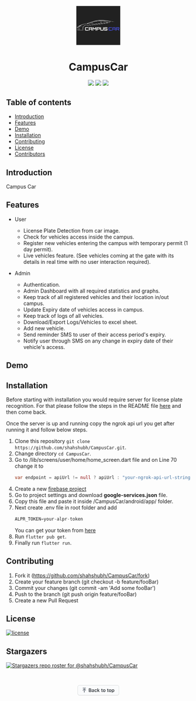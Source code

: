  <div align="center">
<img src="assets/icon/logo-cc-new.png"  alt="CampusCar" width="120">

# CampusCar

[![](https://img.shields.io/badge/Made_with-Flutter-blue?style=for-the-badge&logo=flutter)](https://flutter.dev/docs)
[![](https://img.shields.io/badge/Database-Firebase-yellow?style=for-the-badge&logo=firebase)](https://firebase.google.com/docs)
[![](https://img.shields.io/badge/IDE-Visual_Studio_Code-red?style=for-the-badge&logo=visual-studio-code)](https://code.visualstudio.com/ "Visual Studio Code")

</div>

Table of contents
-----------------

* [Introduction](#introduction)
* [Features](#Features)
* [Demo](#Demo)
* [Installation](#installation)
* [Contributing](#contributing)
* [License](#license)
* [Contributors](#contributors)


## Introduction

Campus Car


## Features

* User
    * License Plate Detection from car image.
    * Check for vehicles access inside the campus.
    * Register new vehicles entering the campus with temporary permit (1 day permit).
    * Live vehicles feature. (See vehicles coming at the gate with its details in real time with no user interaction required).

* Admin
    * Authentication.
    * Admin Dashboard with all required statistics and graphs.
    * Keep track of all registered vehicles and their location in/out campus.
    * Update Expiry date of vehicles access in campus.
    * Keep track of logs of all vehicles.
    * Download/Export Logs/Vehicles to excel sheet.
    * Add new vehicle.
    * Send reminder SMS to user of their access period's expiry.
    * Notify user through SMS on any change in expiry date of their vehicle's access. 



## Demo

<div align="center">

</div>

## Installation

Before starting with installation you would require server for license plate recognition.
For that please follow the steps in the README file [here](https://github.com/shahshubh/CampusCar-Server) and then come back.

Once the server is up and running copy the ngrok api url you get after running it and follow below steps.

1. Clone this repository `git clone https://github.com/shahshubh/CampusCar.git`.
2. Change directory `cd CampusCar`.
3. Go to /lib/screens/user/home/home_screen.dart file and on Line 70 change it to
    ```dart
    var endpoint = apiUrl != null ? apiUrl : "your-ngrok-api-url-string-that-you-copied-above";
    ```
3. Create a new [firebase project](https://firebase.google.com/)
4. Go to project settings and download **google-services.json** file.
5. Copy this file and paste it inside /CampusCar/android/app/ folder.
6. Next create .env file in root folder and add
    ```dart
    ALPR_TOKEN=your-alpr-token
    ```
    You can get your token from [here](https://platerecognizer.com/)
7. Run `flutter pub get`.
8. Finally run `flutter run`.


## Contributing
1. Fork it (https://github.com/shahshubh/CampusCar/fork)
2. Create your feature branch (git checkout -b feature/fooBar)
3. Commit your changes (git commit -am 'Add some fooBar')
4. Push to the branch (git push origin feature/fooBar)
5. Create a new Pull Request

## License
[![license](https://img.shields.io/github/license/mashape/apistatus.svg?style=for-the-badge)](https://github.com/shahshubh/CampusCar/blob/master/LICENSE)


## Stargazers
[![Stargazers repo roster for @shahshubh/CampusCar](https://reporoster.com/stars/shahshubh/CampusCar)](https://github.com/shahshubh/CampusCar/stargazers)




<br/>
<p align="center"><a href="https://github.com/shahshubh/CampusCar#"><img src="./demo/backToTopButton.png" alt="Back to top" height="29"/></a></p>